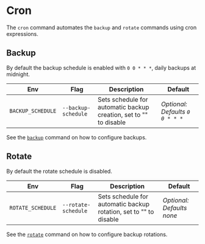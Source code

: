 # Cron

The `cron` command automates the `backup` and `rotate` commands using cron expressions.

## Backup

By default the backup schedule is enabled with `0 0 * * *`, daily backups at midnight.

|Env|Flag|Description|Default|
|-|-|-|-|
|`BACKUP_SCHEDULE`|`--backup-schedule`|Sets schedule for automatic backup creation, set to "" to disable|_Optional: Defaults `0 0 * * *`_|

See the [`backup`](backup.md) command on how to configure backups.

## Rotate

By default the rotate schedule is disabled.

|Env|Flag|Description|Default|
|-|-|-|-|
|`ROTATE_SCHEDULE`|`--rotate-schedule`|Sets schedule for automatic backup rotation, set to "" to disable|_Optional: Defaults none_|

See the [`rotate`](rotate.md) command on how to configure backup rotations.